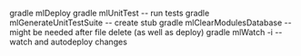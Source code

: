gradle mlDeploy
gradle mlUnitTest -- run tests
gradle mlGenerateUnitTestSuite  -- create stub
gradle mlClearModulesDatabase -- might be needed after file delete (as well as deploy)
gradle mlWatch -i -- watch and autodeploy changes
